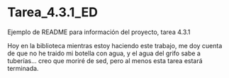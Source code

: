# Tarea_4.3.1_ED

Ejemplo de README para información del proyecto, tarea 4.3.1

Hoy en la biblioteca mientras estoy haciendo este trabajo, me doy cuenta de que no he traido mi botella con agua, y el agua del grifo sabe a tuberías... creo que moriré de sed, pero al menos esta tarea estará terminada.
